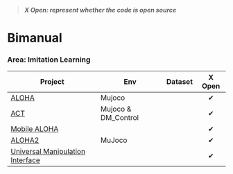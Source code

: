 > ***X Open: represent whether the code is open source***

# Bimanual

### Area: Imitation Learning

| Project                                                      | Env                 | Dataset |  X Open  |
| ------------------------------------------------------------ | ------------------- | :-----: | :------: |
| [ALOHA](https://tonyzhaozh.github.io/aloha/)                 | Mujoco              |         | &#x2714; |
| [ACT](https://github.com/tonyzhaozh/act/tree/main)           | Mujoco & DM_Control |         | &#x2714; |
| [Mobile ALOHA](https://mobile-aloha.github.io)               |                     |         | &#x2714; |
| [ALOHA2](https://aloha-2.github.io/)                         | MuJoco              |         | &#x2714; |
| [Universal Manipulation Interface](https://umi-gripper.github.io/) |                     |         | &#x2714; |

